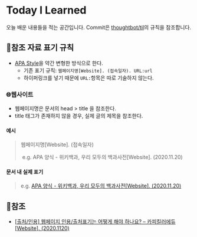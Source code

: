 # Today I Learned
오늘 배운 내용들을 적는 공간입니다. Commit은 [thoughtbot/til](https://github.com/thoughtbot/til)의 규칙을 참조합니다.





## 📌참조 자료 표기 규칙

- [APA Style](https://ko.wikipedia.org/wiki/APA_%EC%96%91%EC%8B%9D)을 약간 변형한 방식으로 한다.
  - 기존 표기 규칙: `웹페이지명[Website]. (접속일자). URL:url`
  - 하이퍼링크를 넣기 때문에 `URL:`항목은 따로 기술하지 않는다.



### 🌐웹사이트

- 웹페이지명은 문서의 head > title 을 참조한다. 
- title 태그가 존재하지 않을 경우, 실제 글의 제목을 참조한다.

#### 예시

> 웹페이지명[Website]. (접속일자)
>
> ​	e.g. APA 양식 - 위키백과, 우리 모두의 백과사전[Website]. (2020.11.20)



#### 문서 내 실제 표기

> e.g.  [APA 양식 - 위키백과, 우리 모두의 백과사전[Website]. (2020.11.20)](https://ko.wikipedia.org/wiki/APA_%EC%96%91%EC%8B%9D)



## 📜참조

- [[출처/인용] 웹페이지 인용/출처표기는 어떻게 해야 하나요? – 카피킬러에듀[Website]. (2020.1120)](http://edu.copykiller.com/edu-source/faq/?mod=document&uid=156)